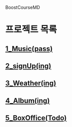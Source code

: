 BoostCourseMD

# 프로젝트 목록

## [1_Music(pass)](https://github.com/taeuk178/BoostCourseMD/blob/main/1_Project.md)

## [2_signUp(ing)](https://github.com/taeuk178/BoostCourseMD/blob/main/2_Project.md)

## [3_Weather(ing)](https://github.com/taeuk178/BoostCourseMD/blob/main/3_Project.md)

## [4_Album(ing)](https://github.com/taeuk178/BoostCourseMD/blob/main/4_Project.md)

## [5_BoxOffice(Todo)](https://github.com/taeuk178/BoostCourseMD/blob/main/5_Project.md)
